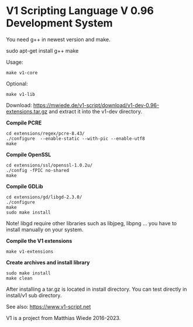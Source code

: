 # V1 Scripting Language V 0.96 Development System

You need g++ in newest version and make.

sudo apt-get install g++ make

Usage:
~~~
make v1-core
~~~

Optional:
~~~
make v1-lib
~~~

Download: https://mwiede.de/v1-script/download/v1-dev-0.96-extensions.tar.gz and extract it into the v1-dev directory.

**Compile PCRE**

~~~
cd extensions/regex/pcre-8.43/
./configure  --enable-static --with-pic --enable-utf8
make
~~~

**Compile OpenSSL**

~~~
cd extensions/ssl/openssl-1.0.2u/
./config -fPIC no-shared
make
~~~

**Compile GDLib**

~~~
cd extensions/gd/libgd-2.3.0/
./configure 
make 
sudo make install
~~~

Note! libgd require other libraries such as libjpeg, libpng ... you have to install manually on your system.

**Compile the V1 extensions**
~~~
make v1-extensions
~~~


**Create archives and install library**

~~~
sudo make install
make clean
~~~

After installing a tar.gz is located in install directory.
You can test directly in install/v1 sub directory.

See also: https://www.v1-script.net

V1 is a project from Matthias Wiede 2016-2023.
